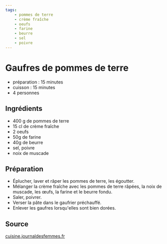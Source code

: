 ```yaml
---
tags:
    - pommes de terre
    - crème fraîche
    - oeufs
    - farine
    - beurre
    - sel
    - poivre
---
```


# Gaufres de pommes de terre

- préparation : 15 minutes
- cuisson : 15 minutes
- 4 personnes

## Ingrédients

- 400 g de pommes de terre
- 15 cl de crème fraîche
- 2 oeufs
- 50g de farine
- 40g de beurre
- sel, poivre
- noix de muscade

## Préparation

- Éplucher, laver et râper les pommes de terre, les égoutter. 
- Mélanger la crème fraîche avec les pommes de terre râpées, la noix de muscade, les œufs, la farine et le beurre fondu. 
- Saler, poivrer. 
- Verser la pâte dans le gaufrier préchauffé. 
- Enlever les gaufres lorsqu'elles sont bien dorées. 

## Source

[cuisine.journaldesfemmes.fr](https://cuisine.journaldesfemmes.fr/recette/310381-gaufres-de-pommes-de-terre)
